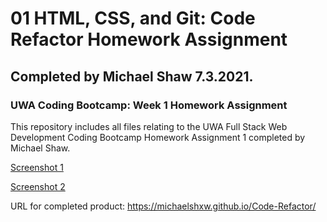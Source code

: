 # 01 HTML, CSS, and Git: Code Refactor Homework Assignment
## Completed by Michael Shaw 7.3.2021. 

### UWA Coding Bootcamp: Week 1 Homework Assignment

This repository includes all files relating to the UWA Full Stack Web Development Coding Bootcamp Homework Assignment 1 completed by Michael Shaw. 

[Screenshot 1](Deployed_site_screenshot1.png)

[Screenshot 2](Deployed_site_screenshot2.png)

URL for completed product: https://michaelshxw.github.io/Code-Refactor/
